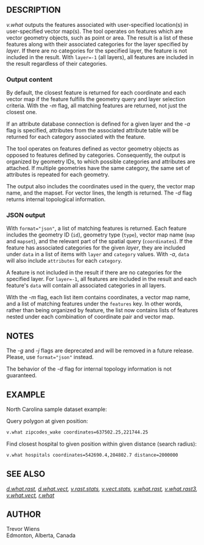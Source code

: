 ## DESCRIPTION

*v.what* outputs the features associated with
user-specified location(s) in user-specified vector map(s).
The tool operates on features which are vector geometry objects,
such as point or area. The result is a list of these features
along with their associated categories for the layer specified by *layer*.
If there are no categories for the specified layer, the feature
is not included in the result. With `layer=-1` (all layers), all features
are included in the result regardless of their categories.

### Output content

By default, the closest feature is returned for each coordinate and each
vector map if the feature fulfills the geometry query and layer selection
criteria. With the *-m* flag, all matching features are returned, not just
the closest one.

If an attribute database connection is defined for a given layer
and the *-a* flag is specified, attributes from the associated attribute table
will be returned for each category associated with the feature.

The tool operates on features defined as vector geometry objects as opposed
to features defined by categories. Consequently, the output is organized
by geometry IDs, to which possible categories and attributes are attached.
If multiple geometries have the same category, the same set of attributes
is repeated for each geometry.

The output also includes the coordinates used in the query,
the vector map name, and the mapset. For vector lines,
the length is returned. The *-d* flag returns internal topological
information.

### JSON output

With `format="json"`, a list of matching features is returned.
Each feature includes the geometry ID (`id`), geometry type (`type`),
vector map name (`map` and `mapset`), and the relevant part of the spatial
query (`coordinates`).
If the feature has associated categories for the given *layer*,
they are included under `data` in a list of items with `layer` and `category` values.
With *-a*, `data` will also include `attributes` for each `category`.

A feature is not included in the result if there are no categories
for the specified layer. For `layer=-1`, all features
are included in the result and each feature's `data` will contain all
associated categories in all layers.

With the *-m* flag, each list item contains coordinates, a vector map name,
and a list of matching features under the `features` key.
In other words, rather than being organized by feature, the list now contains
lists of features nested under each combination of coordinate pair and vector map.

## NOTES

The *-g* and *-j* flags are deprecated and will be removed in a future release.
Please, use `format="json"` instead.

The behavior of the *-d* flag for internal topology information is not guaranteed.

## EXAMPLE

North Carolina sample dataset example:

Query polygon at given position:

```sh
v.what zipcodes_wake coordinates=637502.25,221744.25
```

Find closest hospital to given position within given distance (search
radius):

```sh
v.what hospitals coordinates=542690.4,204802.7 distance=2000000
```

## SEE ALSO

*[d.what.rast](d.what.rast.md), [d.what.vect](d.what.vect.md),
[v.rast.stats](v.rast.stats.md), [v.vect.stats](v.vect.stats.md),
[v.what.rast](v.what.rast.md), [v.what.rast3](v.what.rast3.md),
[v.what.vect](v.what.vect.md), [r.what](r.what.md)*

## AUTHOR

Trevor Wiens  
Edmonton, Alberta, Canada
